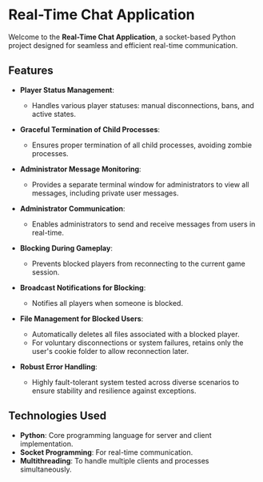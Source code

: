 # Real-Time Chat Application

Welcome to the **Real-Time Chat Application**, a socket-based Python project designed for seamless and efficient real-time communication.

## Features

- **Player Status Management**:
  - Handles various player statuses: manual disconnections, bans, and active states.

- **Graceful Termination of Child Processes**:
  - Ensures proper termination of all child processes, avoiding zombie processes.

- **Administrator Message Monitoring**:
  - Provides a separate terminal window for administrators to view all messages, including private user messages.

- **Administrator Communication**:
  - Enables administrators to send and receive messages from users in real-time.

- **Blocking During Gameplay**:
  - Prevents blocked players from reconnecting to the current game session.

- **Broadcast Notifications for Blocking**:
  - Notifies all players when someone is blocked.

- **File Management for Blocked Users**:
  - Automatically deletes all files associated with a blocked player.
  - For voluntary disconnections or system failures, retains only the user's cookie folder to allow reconnection later.

- **Robust Error Handling**:
  - Highly fault-tolerant system tested across diverse scenarios to ensure stability and resilience against exceptions.

## Technologies Used

- **Python**: Core programming language for server and client implementation.
- **Socket Programming**: For real-time communication.
- **Multithreading**: To handle multiple clients and processes simultaneously.
